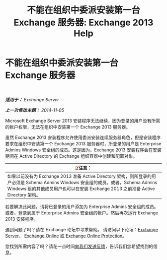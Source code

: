 ﻿---
title: '不能在组织中委派安装第一台 Exchange 服务器: Exchange 2013 Help'
TOCTitle: 不能在组织中委派安装第一台 Exchange 服务器
ms:assetid: bd1dbf09-5465-40fa-8668-ef99f753ba45
ms:mtpsurl: https://technet.microsoft.com/zh-cn/library/ms.exch.setupreadiness.delegatedbridgeheadfirstinstall(v=EXCHG.150)
ms:contentKeyID: 50491533
ms.date: 01/11/2018
mtps_version: v=EXCHG.150
ms.translationtype: HT
---

# 不能在组织中委派安装第一台 Exchange 服务器

 

_**适用于：** Exchange Server_

_**上一次修改主题：** 2014-11-05_

Microsoft Exchange Server 2013 安装程序无法继续，因为登录的用户没有所需的帐户权限，无法在组织中安装第一个 Exchange 2013 服务器。

虽然 Exchange 2013 安装程序允许使用委派安装连续服务器角色，但是安装程序要求在组织中安装第一个 Exchange 2013 服务器时，所登录的用户是 Enterprise Admins Windows 安全组的成员。这是因为，Exchange 2013 安装程序会在安装期间在 Active Directory 的 Exchange 组织容器中创建和配置对象。

<table>
<thead>
<tr class="header">
<th><img src="images/Bb124558.note(EXCHG.150).gif" title="注意" alt="注意" />注意：</th>
</tr>
</thead>
<tbody>
<tr class="odd">
<td>如果以前没有为 Exchange 2013 准备 Active Directory 架构，则所登录的用户必须是 Schema Admins Windows 安全组的成员。或者，Schema Admins Windows 组的其他成员用户也可以在安装 Exchange 2013 之前准备 Active Directory 架构。</td>
</tr>
</tbody>
</table>


若要解决此问题，请将已登录的用户添加为 Enterprise Admins 安全组的成员。或者，登录到属于 Enterprise Admins 安全组的帐户。然后再次运行 Exchange 2013 安装程序。

遇到问题了吗？请在 Exchange 论坛中寻求帮助。 请访问以下论坛：[Exchange Server](https://go.microsoft.com/fwlink/p/?linkid=60612)、 [Exchange Online](https://go.microsoft.com/fwlink/p/?linkid=267542) 或 [Exchange Online Protection](https://go.microsoft.com/fwlink/p/?linkid=285351)。

您找到所需内容了吗？请花一点时间[向我们发送反馈](mailto:exsetuphelpfeedback@microsoft.com?subject=exchange%202013%20setup%20help%20feedbac)，告诉我们您希望找到的信息。


